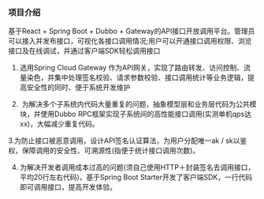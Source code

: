 ### 项目介绍
基于React + Spring Boot + Dubbo + Gateway的API接口开放调用平台。管理员可以接入并发布接口，可视化各接口调用情况;用户可以开通接口调用权限、浏览接口及在线调试，并通过客户端SDK轻松调用接口

1. 选用Spring Cloud Gateway 作为API网关，实现了路由转发、访问控制、流量染色，并集中处理签名校验、请求参数校验、接口调用统计等业务逻辑，提高安全性的同时、便于系统开发维护

2.  为解决多个子系统内代码大量重复的问题，抽象模型层和业务层代码为公共模块，并使用Dubbo RPC框架实现子系统间的高性能接口调用(实测单机qps达 xx)，大幅减少重复代码。

  3.为防止接口被恶意调用，设计API签名认证算法，为用户分配唯一ak / sk以鉴权，保障调用的安全性、可溯源性(指便于统计接口调用次数)。

4. 为解决开发者调用成本过高的问题(须自己使用HTTP＋封装签名去调用接口，平均20行左右代码)，基于Spring Boot Starter开发了客户端SDK，一行代码即可调用接口，提高开发体验。